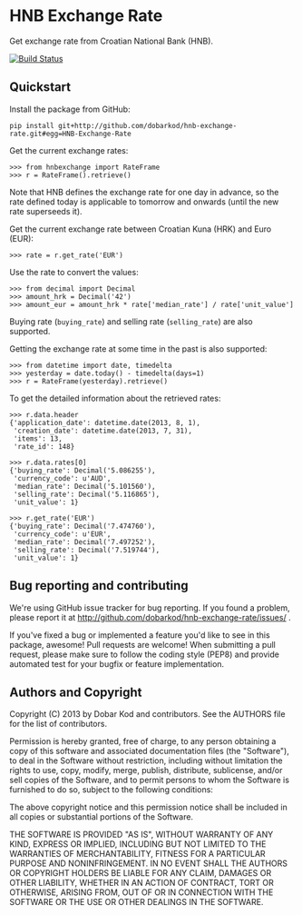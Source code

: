 # HNB Exchange Rate

Get exchange rate from Croatian National Bank (HNB).

[![Build Status](https://travis-ci.org/dobarkod/hnb-exchange-rate.png)](https://travis-ci.org/dobarkod/hnb-exchange-rate)

## Quickstart

Install the package from GitHub:

    pip install git+http://github.com/dobarkod/hnb-exchange-rate.git#egg=HNB-Exchange-Rate

Get the current exchange rates:

    >>> from hnbexchange import RateFrame
    >>> r = RateFrame().retrieve()

Note that HNB defines the exchange rate for one day in advance, so the rate
defined today is applicable to tomorrow and onwards (until the new rate
superseeds it).

Get the current exchange rate between Croatian Kuna (HRK) and Euro (EUR):

    >>> rate = r.get_rate('EUR')

Use the rate to convert the values:

    >>> from decimal import Decimal
    >>> amount_hrk = Decimal('42')
    >>> amount_eur = amount_hrk * rate['median_rate'] / rate['unit_value']

Buying rate (`buying_rate`) and selling rate (`selling_rate`) are also
supported.

Getting the exchange rate at some time in the past is also supported:

    >>> from datetime import date, timedelta
    >>> yesterday = date.today() - timedelta(days=1)
    >>> r = RateFrame(yesterday).retrieve()

To get the detailed information about the retrieved rates:

    >>> r.data.header
    {'application_date': datetime.date(2013, 8, 1),
     'creation_date': datetime.date(2013, 7, 31),
     'items': 13,
     'rate_id': 148}

    >>> r.data.rates[0]
    {'buying_rate': Decimal('5.086255'),
     'currency_code': u'AUD',
     'median_rate': Decimal('5.101560'),
     'selling_rate': Decimal('5.116865'),
     'unit_value': 1}

    >>> r.get_rate('EUR')
    {'buying_rate': Decimal('7.474760'),
     'currency_code': u'EUR',
     'median_rate': Decimal('7.497252'),
     'selling_rate': Decimal('7.519744'),
     'unit_value': 1}

## Bug reporting and contributing

We're using GitHub issue tracker for bug reporting. If you found a problem,
please report it at http://github.com/dobarkod/hnb-exchange-rate/issues/ .

If you've fixed a bug or implemented a feature you'd like to see in this
package, awesome! Pull requests are welcome! When submitting a pull request,
please make sure to follow the coding style (PEP8) and provide automated
test for your bugfix or feature implementation.

## Authors and Copyright

Copyright (C) 2013 by Dobar Kod and contributors. See the AUTHORS file
for the list of contributors.

Permission is hereby granted, free of charge, to any person obtaining a copy of
this software and associated documentation files (the "Software"), to deal in
the Software without restriction, including without limitation the rights to
use, copy, modify, merge, publish, distribute, sublicense, and/or sell copies
of the Software, and to permit persons to whom the Software is furnished to do
so, subject to the following conditions:

The above copyright notice and this permission notice shall be included in all
copies or substantial portions of the Software.

THE SOFTWARE IS PROVIDED "AS IS", WITHOUT WARRANTY OF ANY KIND, EXPRESS OR
IMPLIED, INCLUDING BUT NOT LIMITED TO THE WARRANTIES OF MERCHANTABILITY,
FITNESS FOR A PARTICULAR PURPOSE AND NONINFRINGEMENT. IN NO EVENT SHALL THE
AUTHORS OR COPYRIGHT HOLDERS BE LIABLE FOR ANY CLAIM, DAMAGES OR OTHER
LIABILITY, WHETHER IN AN ACTION OF CONTRACT, TORT OR OTHERWISE, ARISING FROM,
OUT OF OR IN CONNECTION WITH THE SOFTWARE OR THE USE OR OTHER DEALINGS IN THE
SOFTWARE.
